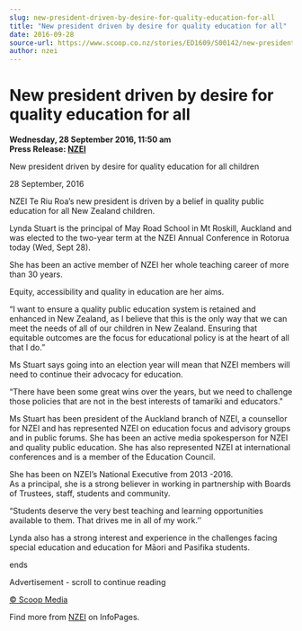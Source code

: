 ```yaml
---
slug: new-president-driven-by-desire-for-quality-education-for-all
title: "New president driven by desire for quality education for all"
date: 2016-09-28
source-url: https://www.scoop.co.nz/stories/ED1609/S00142/new-president-driven-by-desire-for-quality-education-for-all.htm
author: nzei
---
```

New president driven by desire for quality education for all
============================================================

**Wednesday, 28 September 2016, 11:50 am**  
**Press Release: [NZEI](https://info.scoop.co.nz/NZEI)**

  
New president driven by desire for quality education for all children

28 September, 2016

  
NZEI Te Riu Roa’s new president is driven by a belief in quality public education for all New Zealand children.

Lynda Stuart is the principal of May Road School in Mt Roskill, Auckland and was elected to the two-year term at the NZEI Annual Conference in Rotorua today (Wed, Sept 28).

She has been an active member of NZEI her whole teaching career of more than 30 years.

Equity, accessibility and quality in education are her aims.

“I want to ensure a quality public education system is retained and enhanced in New Zealand, as I believe that this is the only way that we can meet the needs of all of our children in New Zealand. Ensuring that equitable outcomes are the focus for educational policy is at the heart of all that I do.”

Ms Stuart says going into an election year will mean that NZEI members will need to continue their advocacy for education.

“There have been some great wins over the years, but we need to challenge those policies that are not in the best interests of tamariki and educators."

Ms Stuart has been president of the Auckland branch of NZEI, a counsellor for NZEI and has represented NZEI on education focus and advisory groups and in public forums. She has been an active media spokesperson for NZEI and quality public education. She has also represented NZEI at international conferences and is a member of the Education Council.

She has been on NZEI’s National Executive from 2013 -2016.  
As a principal, she is a strong believer in working in partnership with Boards of Trustees, staff, students and community.

“Students deserve the very best teaching and learning opportunities available to them. That drives me in all of my work.’’

Lynda also has a strong interest and experience in the challenges facing special education and education for Māori and Pasifika students.

ends

Advertisement - scroll to continue reading





[© Scoop Media](http://www.scoop.co.nz/about/terms.html)

Find more from [NZEI](https://info.scoop.co.nz/NZEI) on InfoPages.